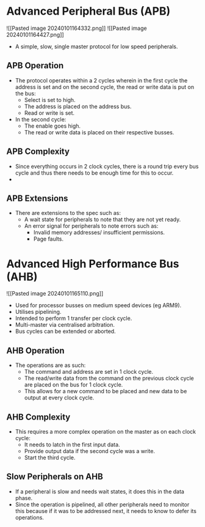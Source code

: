 # Advanced Peripheral Bus (APB)
![[Pasted image 20240101164332.png]]
![[Pasted image 20240101164427.png]]
* A simple, slow, single master protocol for low speed peripherals.
## APB Operation
* The protocol operates within a 2 cycles wherein in the first cycle the address is set and on the second cycle, the read or write data is put on the bus:
	* Select is set to high.
	* The address is placed on the address bus.
	* Read or write is set.
* In the second cycle:
	* The enable goes high.
	* The read or write data is placed on their respective busses.
## APB Complexity
* Since everything occurs in 2 clock cycles, there is a round trip every bus cycle and thus there needs to be enough time for this to occur. 
* 
## APB Extensions
* There are extensions to the spec such as: 
	* A wait state for peripherals to note that they are not yet ready.
	* An error signal for peripherals to note errors such as: 
		* Invalid memory addresses/ insufficient permissions.
		* Page faults.

# Advanced High Performance Bus (AHB)
![[Pasted image 20240101165110.png]]
* Used for processor busses on medium speed devices (eg ARM9).
* Utilises pipelining.
* Intended to perform 1 transfer per clock cycle.
* Multi-master via centralised arbitration.
* Bus cycles can be extended or aborted.
## AHB Operation
* The operations are as such:
	* The command and address are set in 1 clock cycle.
	* The read/write data from the command on the previous clock cycle are placed on the bus for 1 clock cycle.
	* This allows for a new command to be placed and new data to be output at every clock cycle.
## AHB Complexity
* This requires a more complex operation on the master as on each clock cycle: 
	* It needs to latch in the first input data. 
	* Provide output data if the second cycle was a write.
	* Start the third cycle.
## Slow Peripherals on AHB
* If a peripheral is slow and needs wait states, it does this in the data phase.
* Since the operation is pipelined, all other peripherals need to monitor this because if it was to be addressed next, it needs to know to defer its operations.
